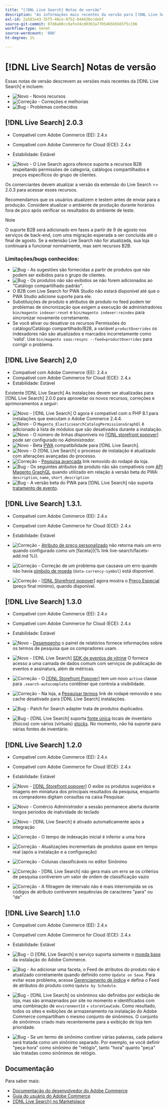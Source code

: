 ```yaml
---
title: "[!DNL Live Search] Notas de versão"
description: "As informações mais recentes da versão para [!DNL Live Search] do Adobe Commerce."
exl-id: 2a581e43-35f5-48ce-9752-844430ccdebf
source-git-commit: 07d8a80cc8afe34cd0363a7705465b5565f5c196
workflow-type: tm+mt
source-wordcount: '886'
ht-degree: 1%

---
```


# [!DNL Live Search] Notas de versão

Essas notas de versão descrevem as versões mais recentes da [!DNL Live Search] e incluem:

* ![Novo](../assets/new.svg) - Novos recursos
* ![Correção](../assets/fix.svg) - Correções e melhorias
* ![Bug](../assets/bug.svg) - Problemas conhecidos

## [!DNL Live Search] 2.0.3

* Compatível com Adobe Commerce (EE): 2.4.x
* Compatível com Adobe Commerce for Cloud (ECE): 2.4.x
* Estabilidade: Estável

* ![Novo](../assets/new.svg) - O Live Search agora oferece suporte a recursos B2B respeitando permissões de categoria, catálogos compartilhados e preços específicos do grupo de clientes.

Os comerciantes devem atualizar a versão da extensão do Live Search >= 2.0.3 para acessar esses recursos.

Recomendamos que os usuários atualizem e testem antes de enviar para a produção. Considere atualizar o ambiente de produção durante horários fora de pico após verificar os resultados do ambiente de teste.

>[!NOTE]
>
>O suporte B2B será adicionado em fases a partir de 9 de agosto nos serviços de back-end, com uma migração esperada a ser concluída até o final de agosto. Se a extensão Live Search não for atualizada, sua loja continuará a funcionar normalmente, mas sem recursos B2B.

### Limitações/bugs conhecidos:

* ![Bug](../assets/bug.svg) - As sugestões são fornecidas a partir de produtos que não podem ser exibidos para o grupo de clientes.
* ![Bug](../assets/bug.svg) - Os produtos não são exibidos se não forem adicionados ao &quot;Catálogo compartilhado padrão&quot;.
* O B2B com Live Search for PWA Studio não estará disponível até que o PWA Studio adicione suporte para ele.
* Substituições de produto e atributos de produto no feed podem ter problemas de sincronização que exigem a execução de administradores `bin/magento indexer:reset` e `bin/magento indexer:reindex` para sincronizar novamente corretamente.
* Se você ativar ou desativar os recursos Permissões do catálogo/Catálogo compartilhado/B2B, a variável `productOverrides` os indexadores não são atualizados e marcados incorretamente como &#39;valid&#39;. Use `bin/magento saas:resync --feed=productOverrides` para corrigir o problema.

## [!DNL Live Search] 2,0

* Compatível com Adobe Commerce (EE): 2.4.x
* Compatível com Adobe Commerce for Cloud (ECE): 2.4.x
* Estabilidade: Estável

Existente [!DNL Live Search] As instalações devem ser atualizadas para [!DNL Live Search] 2.0.0 para aproveitar os novos recursos, correções e aprimoramentos a seguir:

* ![Novo](../assets/new.svg) - [!DNL Live Search] O agora é compatível com o PHP 8.1 para instalações que executam o Adobe Commerce 2.4.4.
* ![Novo](../assets/new.svg) - O `Magento_ElasticsearchCatalogPermissionsGraphQl` é adicionado à lista de módulos que são desativados durante a instalação.
* ![Novo](../assets/new.svg) - O número de linhas disponíveis no [[!DNL storefront popover]](quick-tour.md) pode ser configurado no *Administrador*.
* ![Novo](../assets/new.svg) - Beta [PWA](https://developer.adobe.com/commerce/pwa-studio/) compatibilidade para [!DNL Live Search].
* ![Novo](../assets/new.svg) - O [!DNL Live Search] o processo de instalação é atualizado com alterações avançadas do processo.
* ![Correção](../assets/fix.svg) - [Pesquisa avançada](https://docs.magento.com/user-guide/catalog/search-advanced.html) link removido do rodapé da loja.
* ![Bug](../assets/bug.svg) - Os seguintes atributos de produto não são compatíveis com [API Magento GraphQL](https://devdocs.magento.com/guides/v2.4/graphql) quando utilizado em relação à versão beta do PWA: `description`, `name`, `short_description`
* ![Bug](../assets/bug.svg) - A versão beta do PWA para [!DNL Live Search] não suporta [tratamento de evento](https://devdocs.magento.com/shared-services/storefront-events-sdk.html).

## [!DNL Live Search] 1.3.1.

* Compatível com Adobe Commerce (EE): 2.4.x
* Compatível com Adobe Commerce for Cloud (ECE): 2.4.x
* Estabilidade: Estável

* ![Correção](../assets/fix.svg) - [Atributo de preço personalizado](https://docs.magento.com/user-guide/stores/attributes-input-types.html) não retorna mais um erro quando configurado como um [faceta]({% link live-search/facets-add.md %}).
* ![Correção](../assets/fix.svg) - Correção de um problema que causava um erro quando não havia [símbolo de moeda](https://docs.magento.com/user-guide/stores/currency-symbols.html) (`data-currency-symbol`) está disponível.
* ![Correção](../assets/fix.svg) - [[!DNL Storefront popover]](storefront-popover.md) agora mostra o [Preço Especial](https://docs.magento.com/user-guide/catalog/product-price-special.html) (preço final mínimo), quando disponível.

## [!DNL Live Search] 1.3.0

* Compatível com Adobe Commerce (EE): 2.4.x
* Compatível com Adobe Commerce for Cloud (ECE): 2.4.x
* Estabilidade: Estável

* ![Novo](../assets/new.svg) - [Desempenho](performance.md) o painel de relatórios fornece informações sobre os termos de pesquisa que os compradores usam.
* ![Novo](../assets/new.svg) - [!DNL Live Search] [SDK de eventos de vitrine](https://devdocs.magento.com/shared-services/storefront-events-sdk.html) O fornece acesso a uma camada de dados comum com serviços de publicação de eventos e assinatura, além de métricas.
* ![Correção](../assets/fix.svg) - O [[!DNL Storefront Popover]](https://devdocs.magento.com/live-search/storefront-popover.html) tem um novo `active` classe para `.search-autocomplete` contêiner que controla a visibilidade.
* ![Correção](../assets/fix.svg) - Na loja, a [Pesquisar termos](https://docs.magento.com/user-guide/marketing/search-terms-popular.html) link de rodapé removido e seu cache desativado para [!DNL Live Search] instalações.
* ![Bug](../assets/bug.svg) - Patch for Search adapter trata de produtos duplicados.
* ![Bug](../assets/bug.svg) - [!DNL Live Search] suporta [fonte única](https://docs.magento.com/user-guide/catalog/inventory-sources.html) locais de inventário (físicos) com vários (virtuais) [stocks](https://docs.magento.com/user-guide/catalog/inventory-stock.html). No momento, não há suporte para várias fontes de inventário.

## [!DNL Live Search] 1.2.0

* Compatível com Adobe Commerce (EE): 2.4.x
* Compatível com Adobe Commerce for Cloud (ECE): 2.4.x
* Estabilidade: Estável

* ![Novo](../assets/new.svg) - [[!DNL Storefront popover]](storefront-popover.md) O exibe os produtos sugeridos e imagens em miniatura dos principais resultados da pesquisa, enquanto os compradores digitam consultas na caixa Pesquisar.
* ![Novo](../assets/new.svg) - Comércio *Administrador* a sessão permanece aberta durante longos períodos de inatividade do teclado
* ![Novo](../assets/new.svg) - [!DNL Live Search] é ativado automaticamente após a integração
* ![Correção](../assets/fix.svg) - O tempo de indexação inicial é inferior a uma hora
* ![Correção](../assets/fix.svg) - Atualizações incrementais de produtos quase em tempo real (após a instalação e a configuração)
* ![Correção](../assets/fix.svg) - Colunas classificáveis no editor Sinônimo
* ![Correção](../assets/fix.svg) - [!DNL Live Search] não gera mais um erro se os critérios de pesquisa contiverem um valor de ordem de classificação vazio
* ![Correção](../assets/fix.svg) - A filtragem de intervalo não é mais interrompida se os códigos de atributo contiverem sequências de caracteres &quot;para&quot; ou &quot;de&quot;

## [!DNL Live Search] 1.1.0

* Compatível com Adobe Commerce (EE): 2.4.x
* Compatível com Adobe Commerce for Cloud (ECE): 2.4.x
* Estabilidade: Estável

* ![Bug](../assets/bug.svg) - O [!DNL Live Search] o serviço suporta somente o [moeda base](https://docs.magento.com/user-guide/stores/currency-configuration.html) da instalação do Adobe Commerce.
* ![Bug](../assets/bug.svg) - Ao adicionar uma faceta, o Feed de atributos do produto não é atualizado corretamente quando definido como `Update on Save`. Para evitar esse problema, acesse [Gerenciamento de índice](https://docs.magento.com/user-guide/system/index-management.html) e defina o Feed de atributos do produto como `Update by Schedule`.
* ![Bug](../assets/bug.svg) - [!DNL Live Search] os sinônimos são definidos por exibição de loja, mas são armazenados por site no momento e identificados com uma combinação de `environmentId` + `storeViewCode`. Como resultado, todos os sites e exibições de armazenamento na instalação do Adobe Commerce compartilham o mesmo conjunto de sinônimos. O conjunto de sinônimos criado mais recentemente para a exibição de loja tem prioridade.
* ![Bug](../assets/bug.svg) - Se um termo de sinônimo contiver várias palavras, cada palavra será tratada como um sinônimo separado. Por exemplo, se você definir &quot;peça-hora&quot; como sinônimo de &quot;relógio&quot;, tanto &quot;hora&quot; quanto &quot;peça&quot; são tratadas como sinônimos de relógio.

## Documentação

Para saber mais:

* [Documentação do desenvolvedor do Adobe Commerce](https://devdocs.magento.com/)
* [Guia do usuário do Adobe Commerce](https://docs.magento.com/user-guide/)
* [[!DNL Live Search] no Marketplace](https://marketplace.magento.com/magento-live-search.html)
